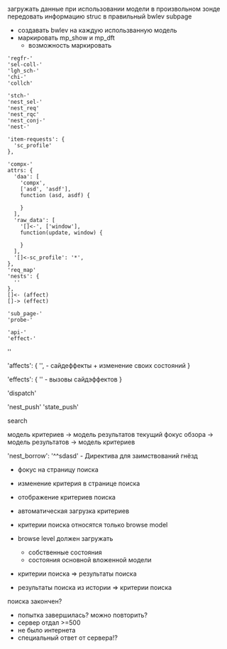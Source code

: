 загружать данные при использовании модели в произвольном зонде
  передовать информацию struc в правильный bwlev subpage
  + создавать bwlev на каждую использванную модель
  + маркировать mp_show и mp_dft
    + возможность маркировать


```
'regfr-'
'sel-coll-'
'lgh_sch-'
'chi-'
'collch'

'stch-'
'nest_sel-'
'nest_req'
'nest_rqc'
'nest_conj-'
'nest-'

'item-requests': {
  'sc_profile'
},

'compx-'
attrs: {
  'daa': [
    'compx',
    ['asd', 'asdf'],
    function (asd, asdf) {

    }
  ],
  'raw_data': [
    '[]<-', ['window'],
    function(update, window) {

    }
  ],
  '[]<-sc_profile': '*',
},
'req_map'
'nests': {
  ''
},
[]<- (affect)
[]-> (effect)

'sub_page-'
'probe-'

'api-'
'effect-'
```


''

'affects': {
  '', - сайдеффекты + изменение своих состояний
}

'effects': {
  '' - вызовы сайдэффектов
}

'dispatch'


'nest_push'
'state_push'

search

  модель критериев -> модель результатов
  текущий фокус обзора -> модель результатов ->  модель критериев

'nest_borrow': '^^sdasd' - Директива для заимствований гнёзд

  * фокус на страницу поиска
  * изменение критерия в странице поиска
  * отображение критериев поиска
  * автоматическая загрузка критериев
  * критерии поиска относятся только browse model


  * browse level должен загружать
    * собственные состояния
    * состояния основной вложенной модели

  * критерии поиска => результаты поиска
  * результаты поиска из истории => критерии поиска


поиска закончен?
  - попытка завершилась?
можно повторить?
  - сервер отдал >=500
  - не было интернета
  - специальный ответ от сервера!?
